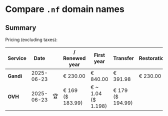 # Compare `.nf` domain names

## Summary

Pricing (excluding taxes):

| Service | Date |  | / Renewed year | First year | Transfer | Restoration |
|--|--|--|--|--|--|--|
| **Gandi** | 2025-06-23 |  | € 230.00 | € 840.00 | € 391.98 | € 230.00 |
| **OVH** | 2025-06-23 | 🏆 | € 169<br>($ 183.99) | € ~ 1.04<br>($ 1.198) | € 179<br>($ 194.99) |  |
